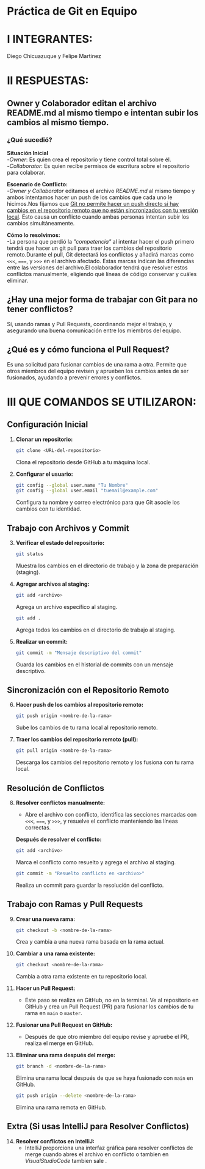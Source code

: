 
# Práctica de Git en Equipo
# I INTEGRANTES: 
Diego Chicuazuque y Felipe Martinez

# II RESPUESTAS:
## Owner y Colaborador editan el archivo README.md al mismo tiempo e intentan subir los cambios al mismo tiempo.

### ¿Qué sucedió?
**Situación Inicial**  
-_Owner_: Es quien crea el repositorio y tiene control total sobre él.  
-_Collaborator_: Es quien recibe permisos de escritura sobre el repositorio para colaborar.

**Escenario de Conflicto:**  
-_Owner y Collaborator_ editamos el archivo _README.md_ al mismo tiempo y ambos intentamos hacer un push de los cambios que cada uno le hicimos.Nos fijamos que <u>Git no permite hacer un push directo si hay cambios en el repositorio remoto que no están sincronizados con tu versión local</u>. Esto causa un conflicto cuando ambas personas intentan subir los cambios simultáneamente.

**Cómo lo resolvimos:**  
-La persona que perdió la _"competencia"_ al intentar hacer el push primero tendrá que hacer un git pull para traer los cambios del repositorio remoto.Durante el pull, Git detectará los conflictos y añadirá marcas como `<<<`, `===`, y `>>>` en el archivo afectado. Estas marcas indican las diferencias entre las versiones del archivo.El colaborador tendrá que resolver estos conflictos manualmente, eligiendo qué líneas de código conservar y cuáles eliminar.

## ¿Hay una mejor forma de trabajar con Git para no tener conflictos?
Sí, usando ramas y Pull Requests, coordinando mejor el trabajo, y asegurando una buena comunicación entre los miembros del equipo.

## ¿Qué es y cómo funciona el Pull Request?
Es una solicitud para fusionar cambios de una rama a otra. Permite que otros miembros del equipo revisen y aprueben los cambios antes de ser fusionados, ayudando a prevenir errores y conflictos.

# III QUE COMANDOS SE UTILIZARON:
## Configuración Inicial
1. **Clonar un repositorio:**
   ```bash
   git clone <URL-del-repositorio>
   ```
   Clona el repositorio desde GitHub a tu máquina local.

2. **Configurar el usuario:**
   ```bash
   git config --global user.name "Tu Nombre"
   git config --global user.email "tuemail@example.com"
   ```
   Configura tu nombre y correo electrónico para que Git asocie los cambios con tu identidad.

## Trabajo con Archivos y Commit
3. **Verificar el estado del repositorio:**
   ```bash
   git status
   ```
   Muestra los cambios en el directorio de trabajo y la zona de preparación (staging).

4. **Agregar archivos al staging:**
   ```bash
   git add <archivo>
   ```
   Agrega un archivo específico al staging.
   ```bash
   git add .
   ```
   Agrega todos los cambios en el directorio de trabajo al staging.

5. **Realizar un commit:**
   ```bash
   git commit -m "Mensaje descriptivo del commit"
   ```
   Guarda los cambios en el historial de commits con un mensaje descriptivo.

## Sincronización con el Repositorio Remoto
6. **Hacer push de los cambios al repositorio remoto:**
   ```bash
   git push origin <nombre-de-la-rama>
   ```
   Sube los cambios de tu rama local al repositorio remoto.

7. **Traer los cambios del repositorio remoto (pull):**
   ```bash
   git pull origin <nombre-de-la-rama>
   ```
   Descarga los cambios del repositorio remoto y los fusiona con tu rama local.

## Resolución de Conflictos
8. **Resolver conflictos manualmente:**
   - Abre el archivo con conflicto, identifica las secciones marcadas con `<<<`, `===`, y `>>>`, y resuelve el conflicto manteniendo las líneas correctas.
   
   **Después de resolver el conflicto:**
   ```bash
   git add <archivo>
   ```
   Marca el conflicto como resuelto y agrega el archivo al staging.
   ```bash
   git commit -m "Resuelto conflicto en <archivo>"
   ```
   Realiza un commit para guardar la resolución del conflicto.

## Trabajo con Ramas y Pull Requests
9. **Crear una nueva rama:**
   ```bash
   git checkout -b <nombre-de-la-rama>
   ```
   Crea y cambia a una nueva rama basada en la rama actual.

10. **Cambiar a una rama existente:**
    ```bash
    git checkout <nombre-de-la-rama>
    ```
    Cambia a otra rama existente en tu repositorio local.

11. **Hacer un Pull Request:**
    - Este paso se realiza en GitHub, no en la terminal. Ve al repositorio en GitHub y crea un Pull Request (PR) para fusionar los cambios de tu rama en `main` o `master`.

12. **Fusionar una Pull Request en GitHub:**
    - Después de que otro miembro del equipo revise y apruebe el PR, realiza el merge en GitHub.

13. **Eliminar una rama después del merge:**
    ```bash
    git branch -d <nombre-de-la-rama>
    ```
    Elimina una rama local después de que se haya fusionado con `main` en GitHub.
    ```bash
    git push origin --delete <nombre-de-la-rama>
    ```
    Elimina una rama remota en GitHub.

## Extra (Si usas IntelliJ para Resolver Conflictos)
14. **Resolver conflictos en IntelliJ:**
    - IntelliJ proporciona una interfaz gráfica para resolver conflictos de merge cuando abres el archivo en conflicto o tambien en _VisualStudioCode_ tambien sale .



